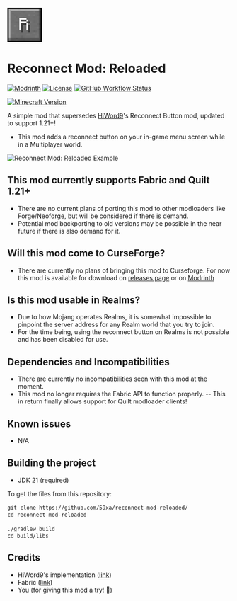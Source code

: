 ![Reconnect Mod: Reloaded Icon](https://github.com/59xa/reconnect-mod-reloaded/blob/master/src/main/resources/assets/reconnect-mod-reloaded/icon.png?raw=true)
# Reconnect Mod: Reloaded

[![Modrinth](https://img.shields.io/modrinth/dt/PjzgKfEE?label=&logo=Modrinth&labelColor=white&color=00AF5C&style=for-the-badge)](https://modrinth.com/mod/reconnect-mod-reloaded)
[![License](https://img.shields.io/github/license/59xa/reconnect-mod-reloaded?label=&logo=c&style=for-the-badge&color=A8B9CC&labelColor=455A64)](https://github.com/59xa/reconnect-mod-reloaded/blob/master/LICENSE)
[![GitHub Workflow Status](https://img.shields.io/github/actions/workflow/status/59xa/reconnect-mod-reloaded/build.yml?style=for-the-badge&label=&logo=Gradle&labelColor=388E3C)](https://github.com/59xa/reconnect-mod-reloaded/actions)

[![Minecraft Version](https://img.shields.io/badge/Minecraft-1.21.1%20|%201.21-green?style=for-the-badge&labelColor=388E3C&color=8BC34A)](https://github.com/59xa/reconnect-mod-reloaded)

A simple mod that supersedes [HiWord9](https://github.com/HiWord9)'s Reconnect Button mod, updated to support 1.21+!
- This mod adds a reconnect button on your in-game menu screen while in a Multiplayer world.

![Reconnect Mod: Reloaded Example](https://cdn.modrinth.com/data/PjzgKfEE/images/54a7871bc46040b5214402a13cbbd4ab58b64aec.png)

## This mod currently supports Fabric and Quilt 1.21+
- There are no current plans of porting this mod to other modloaders like Forge/Neoforge, but will be considered if there is demand.
- Potential mod backporting to old versions may be possible in the near future if there is also demand for it.

## Will this mod come to CurseForge?
- There are currently no plans of bringing this mod to Curseforge. For now this mod is available for download on [releases page](https://github.com/59xa/reconnect-mod-reloaded/releases/tag/Releases) or on [Modrinth](https://modrinth.com/mod/reconnect-mod-reloaded)

## Is this mod usable in Realms?
- Due to how Mojang operates Realms, it is somewhat impossible to pinpoint the server address for any Realm world that you try to join.
- For the time being, using the reconnect button on Realms is not possible and has been disabled for use.

## Dependencies and Incompatibilities
- There are currently no incompatibilities seen with this mod at the moment.
- This mod no longer requires the Fabric API to function properly.
  -- This in return finally allows support for Quilt modloader clients!

## Known issues
- N/A

## Building the project
- JDK 21 (required)

To get the files from this repository:
```
git clone https://github.com/59xa/reconnect-mod-reloaded/
cd reconnect-mod-reloaded

./gradlew build
cd build/libs
```

## Credits
- HiWord9's implementation ([link](https://github.com/HiWord9/Reconnect-Button-HiWord9-fabric-1.19))
- Fabric ([link](https://fabricmc.net/))
- You (for giving this mod a try! 🤍)
